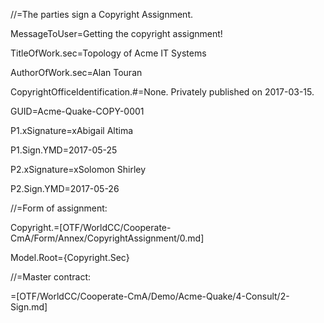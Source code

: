 //=The parties sign a Copyright Assignment.

MessageToUser=Getting the copyright assignment!

TitleOfWork.sec=Topology of Acme IT Systems

AuthorOfWork.sec=Alan Touran

CopyrightOfficeIdentification.#=None.  Privately published on 2017-03-15.

GUID=Acme-Quake-COPY-0001

P1.xSignature=xAbigail Altima

P1.Sign.YMD=2017-05-25

P2.xSignature=xSolomon Shirley

P2.Sign.YMD=2017-05-26

//=Form of assignment:

Copyright.=[OTF/WorldCC/Cooperate-CmA/Form/Annex/CopyrightAssignment/0.md]

Model.Root={Copyright.Sec}

//=Master contract:

=[OTF/WorldCC/Cooperate-CmA/Demo/Acme-Quake/4-Consult/2-Sign.md]
